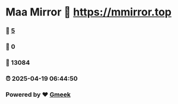 # Maa Mirror :link: https://mmirror.top 
### :page_facing_up: [5](https://mmirror.top/tag.html) 
### :speech_balloon: 0 
### :hibiscus: 13084 
### :alarm_clock: 2025-04-19 06:44:50 
### Powered by :heart: [Gmeek](https://github.com/Meekdai/Gmeek)
